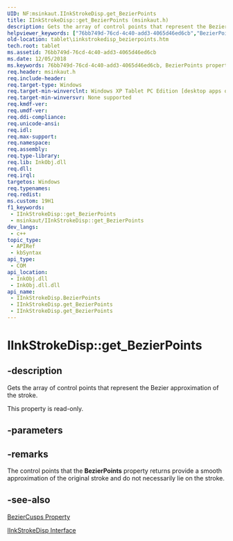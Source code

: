 ```yaml
---
UID: NF:msinkaut.IInkStrokeDisp.get_BezierPoints
title: IInkStrokeDisp::get_BezierPoints (msinkaut.h)
description: Gets the array of control points that represent the Bezier approximation of the stroke.
helpviewer_keywords: ["76bb749d-76cd-4c40-add3-4065d46ed6cb","BezierPoints property [Tablet PC]","BezierPoints property [Tablet PC]","IInkStrokeDisp interface","IInkStrokeDisp interface [Tablet PC]","BezierPoints property","IInkStrokeDisp.BezierPoints","IInkStrokeDisp.get_BezierPoints","IInkStrokeDisp::BezierPoints","IInkStrokeDisp::get_BezierPoints","get_BezierPoints","msinkaut/IInkStrokeDisp::BezierPoints","msinkaut/IInkStrokeDisp::get_BezierPoints","tablet.iinkstrokedisp_bezierpoints"]
old-location: tablet\iinkstrokedisp_bezierpoints.htm
tech.root: tablet
ms.assetid: 76bb749d-76cd-4c40-add3-4065d46ed6cb
ms.date: 12/05/2018
ms.keywords: 76bb749d-76cd-4c40-add3-4065d46ed6cb, BezierPoints property [Tablet PC], BezierPoints property [Tablet PC],IInkStrokeDisp interface, IInkStrokeDisp interface [Tablet PC],BezierPoints property, IInkStrokeDisp.BezierPoints, IInkStrokeDisp.get_BezierPoints, IInkStrokeDisp::BezierPoints, IInkStrokeDisp::get_BezierPoints, get_BezierPoints, msinkaut/IInkStrokeDisp::BezierPoints, msinkaut/IInkStrokeDisp::get_BezierPoints, tablet.iinkstrokedisp_bezierpoints
req.header: msinkaut.h
req.include-header: 
req.target-type: Windows
req.target-min-winverclnt: Windows XP Tablet PC Edition [desktop apps only]
req.target-min-winversvr: None supported
req.kmdf-ver: 
req.umdf-ver: 
req.ddi-compliance: 
req.unicode-ansi: 
req.idl: 
req.max-support: 
req.namespace: 
req.assembly: 
req.type-library: 
req.lib: InkObj.dll
req.dll: 
req.irql: 
targetos: Windows
req.typenames: 
req.redist: 
ms.custom: 19H1
f1_keywords:
 - IInkStrokeDisp::get_BezierPoints
 - msinkaut/IInkStrokeDisp::get_BezierPoints
dev_langs:
 - c++
topic_type:
 - APIRef
 - kbSyntax
api_type:
 - COM
api_location:
 - InkObj.dll
 - InkObj.dll.dll
api_name:
 - IInkStrokeDisp.BezierPoints
 - IInkStrokeDisp.get_BezierPoints
 - IInkStrokeDisp.get_BezierPoints
---
```


# IInkStrokeDisp::get_BezierPoints


## -description

Gets the array of control points that represent the Bezier approximation of the stroke.



This property is read-only.

## -parameters

## -remarks

The control points that the <b>BezierPoints</b> property returns provide a smooth approximation of the original stroke and do not necessarily lie on the stroke.

## -see-also

<a href="/windows/desktop/api/msinkaut/nf-msinkaut-iinkstrokedisp-get_beziercusps">BezierCusps Property</a>



<a href="/windows/desktop/api/msinkaut/nn-msinkaut-iinkstrokedisp">IInkStrokeDisp Interface</a>